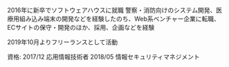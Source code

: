 2016年に新卒でソフトウェアハウスに就職
警察・消防向けのシステム開発、医療用組み込み端末の開発などを経験したのち、Web系ベンチャー企業に転職、ECサイトの保守・開発のほか、採用、企画などを経験

2019年10月よりフリーランスとして活動

資格:
2017/12 応用情報技術者
2018/05 情報セキュリティマネジメント